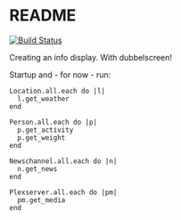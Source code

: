 # README

[![Build Status](https://semaphoreci.com/api/v1/projects/2647959e-939e-4192-abb5-fbeaac0190a2/546604/badge.svg)](https://semaphoreci.com/dubbelscreen/dubbelscreen)

Creating an info display. With dubbelscreen!

Startup and - for now - run:

    Location.all.each do |l|
      l.get_weather
    end

    Person.all.each do |p|
      p.get_activity
      p.get_weight
    end

    Newschannel.all.each do |n|
      n.get_news
    end

    Plexserver.all.each do |pm|
      pm.get_media
    end

